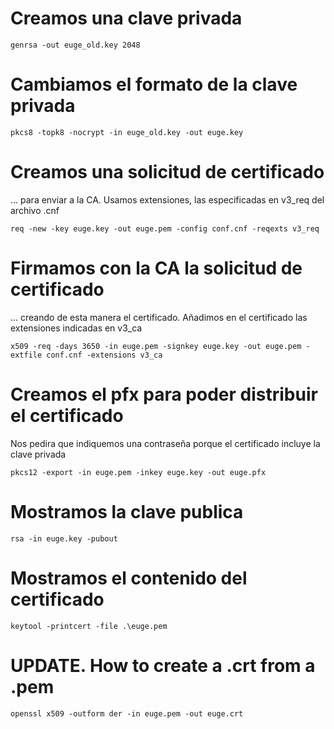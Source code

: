 # Creamos una clave privada
```
genrsa -out euge_old.key 2048
```
# Cambiamos el formato de la clave privada
```
pkcs8 -topk8 -nocrypt -in euge_old.key -out euge.key
```
# Creamos una solicitud de certificado
... para enviar a la CA. Usamos extensiones, las especificadas en v3_req del archivo .cnf  
```
req -new -key euge.key -out euge.pem -config conf.cnf -reqexts v3_req
```
# Firmamos con la CA la solicitud de certificado
... creando de esta manera el certificado. Añadimos en el certificado las extensiones indicadas en v3_ca  
```
x509 -req -days 3650 -in euge.pem -signkey euge.key -out euge.pem -extfile conf.cnf -extensions v3_ca
```
# Creamos el pfx para poder distribuir el certificado
Nos pedira que indiquemos una contraseña porque el certificado incluye la clave privada  

```
pkcs12 -export -in euge.pem -inkey euge.key -out euge.pfx
```
# Mostramos la clave publica
```
rsa -in euge.key -pubout
```
# Mostramos el contenido del certificado
```
keytool -printcert -file .\euge.pem
```
# UPDATE. How to create a .crt from a .pem
```
openssl x509 -outform der -in euge.pem -out euge.crt
```
